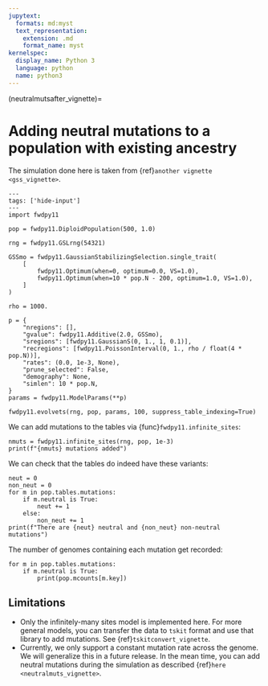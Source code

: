 ```yaml
---
jupytext:
  formats: md:myst
  text_representation:
    extension: .md
    format_name: myst
kernelspec:
  display_name: Python 3
  language: python
  name: python3
---
```


(neutralmutsafter_vignette)=

# Adding neutral mutations to a population with existing ancestry

The simulation done here is taken from {ref}`another vignette <gss_vignette>`.

```{code-cell} python
---
tags: ['hide-input']
---
import fwdpy11

pop = fwdpy11.DiploidPopulation(500, 1.0)

rng = fwdpy11.GSLrng(54321)

GSSmo = fwdpy11.GaussianStabilizingSelection.single_trait(
    [
        fwdpy11.Optimum(when=0, optimum=0.0, VS=1.0),
        fwdpy11.Optimum(when=10 * pop.N - 200, optimum=1.0, VS=1.0),
    ]
)

rho = 1000.

p = {
    "nregions": [],
    "gvalue": fwdpy11.Additive(2.0, GSSmo),
    "sregions": [fwdpy11.GaussianS(0, 1., 1, 0.1)],
    "recregions": [fwdpy11.PoissonInterval(0, 1., rho / float(4 * pop.N))],
    "rates": (0.0, 1e-3, None),
    "prune_selected": False,
    "demography": None,
    "simlen": 10 * pop.N,
}
params = fwdpy11.ModelParams(**p)

fwdpy11.evolvets(rng, pop, params, 100, suppress_table_indexing=True)
```

We can add mutations to the tables via {func}`fwdpy11.infinite_sites`:

```{code-cell}
nmuts = fwdpy11.infinite_sites(rng, pop, 1e-3)
print(f"{nmuts} mutations added")
```

We can check that the tables do indeed have these variants:

```{code-cell}
neut = 0
non_neut = 0
for m in pop.tables.mutations:
    if m.neutral is True:
        neut += 1
    else:
        non_neut += 1
print(f"There are {neut} neutral and {non_neut} non-neutral mutations")
```

The number of genomes containing each mutation get recorded:

```{code-cell}
for m in pop.tables.mutations:
    if m.neutral is True:
        print(pop.mcounts[m.key])
```

## Limitations

* Only the infinitely-many sites model is implemented here.
  For more general models, you can transfer the data to `tskit` format and use that library to add mutations.
  See {ref}`tskitconvert_vignette`.
* Currently, we only support a constant mutation rate across the genome.
  We will generalize this in a future release.
  In the mean time, you can add neutral mutations during the simulation as described {ref}`here <neutralmuts_vignette>`.

